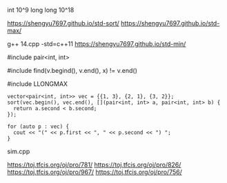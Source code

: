int 10^9
long long 10^18

https://shengyu7697.github.io/std-sort/
https://shengyu7697.github.io/std-max/

g++ 14.cpp -std=c++11
https://shengyu7697.github.io/std-min/

#include <utility>
pair<int, int>

#include <algorithm>
find(v.begind(), v.end(), x) != v.end()

#include <climits>
LLONGMAX

```
vector<pair<int, int>> vec = {{1, 3}, {2, 1}, {3, 2}};
sort(vec.begin(), vec.end(), [](pair<int, int> a, pair<int, int> b) {
  return a.second < b.second;
});
```

```
for (auto p : vec) {
  cout << "(" << p.first << ", " << p.second << ") ";
}
```

sim.cpp

https://toj.tfcis.org/oj/pro/781/
https://toj.tfcis.org/oj/pro/826/
https://toj.tfcis.org/oj/pro/967/
https://toj.tfcis.org/oj/pro/756/
